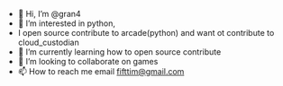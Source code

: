 - 👋 Hi, I’m @gran4
- 👀 I’m interested in python,
- I open source contribute to arcade(python) and want ot contribute to cloud_custodian
- 🌱 I’m currently learning how to open source contribute
- 💞️ I’m looking to collaborate on games
- 📫 How to reach me email fifttim@gmail.com

<!---
gran4/gran4 is a ✨ special ✨ repository because its `README.md` (this file) appears on your GitHub profile.
You can click the Preview link to take a look at your changes.
--->
